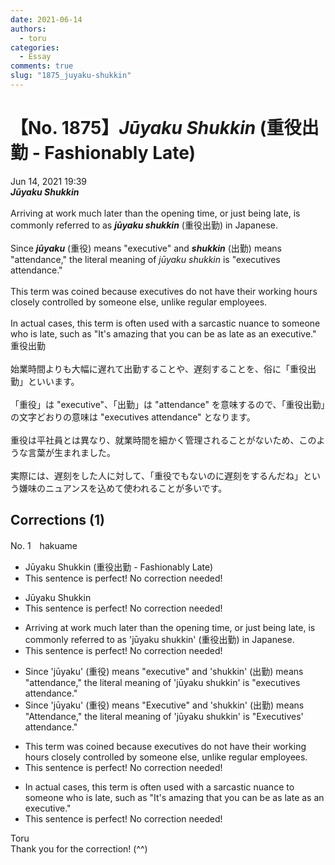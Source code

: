 ```yaml
---
date: 2021-06-14
authors:
  - toru
categories:
  - Essay
comments: true
slug: "1875_juyaku-shukkin"
---
```


# 【No. 1875】<strong><em>Jūyaku Shukkin</strong></em> (重役出勤 - Fashionably Late)
<div class="date">Jun 14, 2021 19:39</div>
<div id="post"><div id="body_show_ori">
<strong><em>Jūyaku Shukkin</strong></em><br/><br/>Arriving at work much later than the opening time, or just being late, is commonly referred to as <strong><em>jūyaku shukkin</em></strong> (重役出勤) in Japanese.<br/><br/>Since <strong><em>jūyaku</em></strong> (重役) means "executive" and <strong><em>shukkin</em></strong> (出勤) means "attendance," the literal meaning of <em>jūyaku shukkin</em> is "executives attendance."<br/><br/>This term was coined because executives do not have their working hours closely controlled by someone else, unlike regular employees.<br/><br/>In actual cases, this term is often used with a sarcastic nuance to someone who is late, such as "It's amazing that you can be as late as an executive."
</div></div>

<!-- more -->

<div id="post_ja"><div id="body_show_mo">
重役出勤<br/><br/>始業時間よりも大幅に遅れて出勤することや、遅刻することを、俗に「重役出勤」といいます。<br/><br/>「重役」は "executive"、「出勤」は "attendance" を意味するので、「重役出勤」の文字どおりの意味は "executives attendance" となります。<br/><br/>重役は平社員とは異なり、就業時間を細かく管理されることがないため、このような言葉が生まれました。<br/><br/>実際には、遅刻をした人に対して、「重役でもないのに遅刻をするんだね」という嫌味のニュアンスを込めて使われることが多いです。
</div></div>

## Corrections (1)
<div id="block"><div class="first_name"> No. 1　<span class="just_name">hakuame</span></div><div id="block2">
<ul class="correction_field">
<li class="incorrect">Jūyaku Shukkin (重役出勤 - Fashionably Late)</li>
<li class="corrected perfect">This sentence is perfect! No correction needed!</li>
</ul>
<ul class="correction_field">
<li class="incorrect">Jūyaku Shukkin</li>
<li class="corrected perfect">This sentence is perfect! No correction needed!</li>
</ul>
<ul class="correction_field">
<li class="incorrect">Arriving at work much later than the opening time, or just being late, is commonly referred to as 'jūyaku shukkin' (重役出勤) in Japanese.</li>
<li class="corrected perfect">This sentence is perfect! No correction needed!</li>
</ul>
<ul class="correction_field">
<li class="incorrect">Since 'jūyaku' (重役) means "executive" and 'shukkin' (出勤) means "attendance," the literal meaning of 'jūyaku shukkin' is "executives attendance."</li>
<li class="corrected correct">
Since 'jūyaku' (重役) means "Executive" and 'shukkin' (出勤) means "Attendance," the literal meaning of 'jūyaku shukkin' is "Executives' attendance."
</li>
</ul>
<ul class="correction_field">
<li class="incorrect">This term was coined because executives do not have their working hours closely controlled by someone else, unlike regular employees.</li>
<li class="corrected perfect">This sentence is perfect! No correction needed!</li>
</ul>
<ul class="correction_field">
<li class="incorrect">In actual cases, this term is often used with a sarcastic nuance to someone who is late, such as "It's amazing that you can be as late as an executive."</li>
<li class="corrected perfect">This sentence is perfect! No correction needed!</li>
</ul>
</div><div class="name"><span class="just_name">Toru</span><br>
Thank you for the correction! (^^)
</div>
</div>
